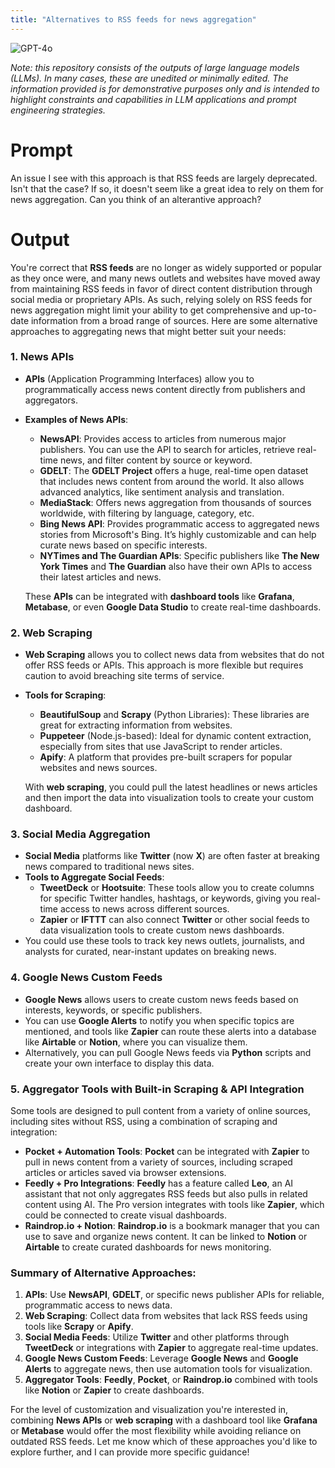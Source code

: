 ```yaml
---
title: "Alternatives to RSS feeds for news aggregation"
---
```

![GPT-4o](https://img.shields.io/badge/GPT--4o-3333FF?style=for-the-badge&logo=openai&logoColor=white)



*Note: this repository consists of the outputs of large language models (LLMs). In many cases, these are unedited or minimally edited. The information provided is for demonstrative purposes only and is intended to highlight constraints and capabilities in LLM applications and prompt engineering strategies.*


# Prompt

An issue I see with this approach is that RSS feeds are largely deprecated. Isn't that the case? If so, it doesn't seem like a great idea to rely on them for news aggregation. Can you think of an alterantive approach?

# Output

You're correct that **RSS feeds** are no longer as widely supported or popular as they once were, and many news outlets and websites have moved away from maintaining RSS feeds in favor of direct content distribution through social media or proprietary APIs. As such, relying solely on RSS feeds for news aggregation might limit your ability to get comprehensive and up-to-date information from a broad range of sources. Here are some alternative approaches to aggregating news that might better suit your needs:

### **1. News APIs**
- **APIs** (Application Programming Interfaces) allow you to programmatically access news content directly from publishers and aggregators.
- **Examples of News APIs**:
  - **NewsAPI**: Provides access to articles from numerous major publishers. You can use the API to search for articles, retrieve real-time news, and filter content by source or keyword.
  - **GDELT**: The **GDELT Project** offers a huge, real-time open dataset that includes news content from around the world. It also allows advanced analytics, like sentiment analysis and translation.
  - **MediaStack**: Offers news aggregation from thousands of sources worldwide, with filtering by language, category, etc.
  - **Bing News API**: Provides programmatic access to aggregated news stories from Microsoft's Bing. It’s highly customizable and can help curate news based on specific interests.
  - **NYTimes and The Guardian APIs**: Specific publishers like **The New York Times** and **The Guardian** also have their own APIs to access their latest articles and news.

  These **APIs** can be integrated with **dashboard tools** like **Grafana**, **Metabase**, or even **Google Data Studio** to create real-time dashboards.

### **2. Web Scraping**
- **Web Scraping** allows you to collect news data from websites that do not offer RSS feeds or APIs. This approach is more flexible but requires caution to avoid breaching site terms of service.
- **Tools for Scraping**:
  - **BeautifulSoup** and **Scrapy** (Python Libraries): These libraries are great for extracting information from websites.
  - **Puppeteer** (Node.js-based): Ideal for dynamic content extraction, especially from sites that use JavaScript to render articles.
  - **Apify**: A platform that provides pre-built scrapers for popular websites and news sources.
  
  With **web scraping**, you could pull the latest headlines or news articles and then import the data into visualization tools to create your custom dashboard.

### **3. Social Media Aggregation**
- **Social Media** platforms like **Twitter** (now **X**) are often faster at breaking news compared to traditional news sites.
- **Tools to Aggregate Social Feeds**:
  - **TweetDeck** or **Hootsuite**: These tools allow you to create columns for specific Twitter handles, hashtags, or keywords, giving you real-time access to news across different sources.
  - **Zapier** or **IFTTT** can also connect **Twitter** or other social feeds to data visualization tools to create custom news dashboards.
- You could use these tools to track key news outlets, journalists, and analysts for curated, near-instant updates on breaking news.

### **4. Google News Custom Feeds**
- **Google News** allows users to create custom news feeds based on interests, keywords, or specific publishers.
- You can use **Google Alerts** to notify you when specific topics are mentioned, and tools like **Zapier** can route these alerts into a database like **Airtable** or **Notion**, where you can visualize them.
- Alternatively, you can pull Google News feeds via **Python** scripts and create your own interface to display this data.

### **5. Aggregator Tools with Built-in Scraping & API Integration**
Some tools are designed to pull content from a variety of online sources, including sites without RSS, using a combination of scraping and integration:

- **Pocket + Automation Tools**: **Pocket** can be integrated with **Zapier** to pull in news content from a variety of sources, including scraped articles or articles saved via browser extensions.
- **Feedly + Pro Integrations**: **Feedly** has a feature called **Leo**, an AI assistant that not only aggregates RSS feeds but also pulls in related content using AI. The Pro version integrates with tools like **Zapier**, which could be connected to create visual dashboards.
- **Raindrop.io + Notion**: **Raindrop.io** is a bookmark manager that you can use to save and organize news content. It can be linked to **Notion** or **Airtable** to create curated dashboards for news monitoring.

### **Summary of Alternative Approaches**:
1. **APIs**: Use **NewsAPI**, **GDELT**, or specific news publisher APIs for reliable, programmatic access to news data.
2. **Web Scraping**: Collect data from websites that lack RSS feeds using tools like **Scrapy** or **Apify**.
3. **Social Media Feeds**: Utilize **Twitter** and other platforms through **TweetDeck** or integrations with **Zapier** to aggregate real-time updates.
4. **Google News Custom Feeds**: Leverage **Google News** and **Google Alerts** to aggregate news, then use automation tools for visualization.
5. **Aggregator Tools**: **Feedly**, **Pocket**, or **Raindrop.io** combined with tools like **Notion** or **Zapier** to create dashboards.

For the level of customization and visualization you're interested in, combining **News APIs** or **web scraping** with a dashboard tool like **Grafana** or **Metabase** would offer the most flexibility while avoiding reliance on outdated RSS feeds. Let me know which of these approaches you'd like to explore further, and I can provide more specific guidance!